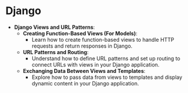 # Django

- **Django Views and URL Patterns**:
    - **Creating Function-Based Views (For Models)**:
      - Learn how to create function-based views to handle HTTP requests and return responses in Django.
    - **URL Patterns and Routing**:
      - Understand how to define URL patterns and set up routing to connect URLs with views in your Django application.
    - **Exchanging Data Between Views and Templates**:
      - Explore how to pass data from views to templates and display dynamic content in your Django application.

